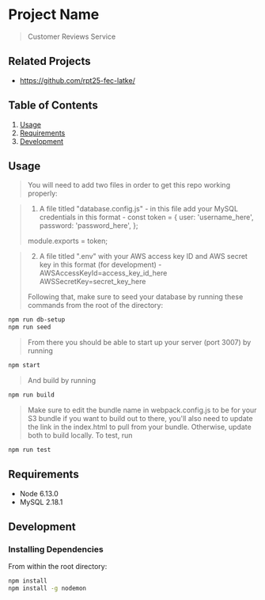 # Project Name

> Customer Reviews Service

## Related Projects

  - https://github.com/rpt25-fec-latke/

## Table of Contents

1. [Usage](#Usage)
2. [Requirements](#requirements)
3. [Development](#development)

## Usage

> You will need to add two files in order to get this repo working properly:

> 1) A file titled "database.config.js" - in this file add your MySQL credentials in this format -
>   const token = {
>     user: 'username_here',
>     password: 'password_here',
>   };
>
>   module.exports = token;

> 2) A file titled ".env" with your AWS access key ID and AWS secret key in this format (for development) -
>   AWSAccessKeyId=access_key_id_here
>   AWSSecretKey=secret_key_here
>
> Following that, make sure to seed your database by running these commands from the root of the directory:
  ```sh
  npm run db-setup
  npm run seed
  ```
> From there you should be able to start up your server (port 3007) by running
  ```sh
  npm start
  ```
> And build by running
  ```sh
  npm run build
  ```
> Make sure to edit the bundle name in webpack.config.js to be for your S3 bundle if you want to build out to there, you'll also need to update the link in the index.html to pull from your bundle. Otherwise, update both to build locally.
> To test, run
  ```sh
  npm run test
  ```
## Requirements

- Node 6.13.0
- MySQL 2.18.1

## Development

### Installing Dependencies

From within the root directory:

```sh
npm install
npm install -g nodemon
```
